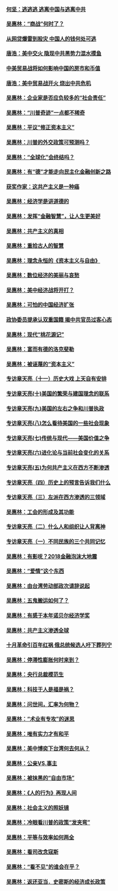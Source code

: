 #### [何坚：逃逃逃 逃离中国与逃离中共](../pages/nsc423/n10592891.md?t=10090332) 

#### [吴惠林：“商战”何时了？](../pages/nsc423/n10573558.md?t=10090332) 

#### [从网贷爆雷到股灾 中国人的钱何处可逃](../pages/nsc423/n10572800.md?t=10090332) 

#### [唐浩：美中交火 隐现中共黑势力混水摸鱼](../pages/nsc423/n10544040.md?t=10090332) 

#### [中美贸易战将如何影响中国的房市和币值](../pages/nsc423/n10543697.md?t=10090332) 

#### [唐浩：美中贸易战开火 烧出中共危机](../pages/nsc423/n10540126.md?t=10090332) 

#### [吴惠林：企业家是否应负较多的“社会责任”](../pages/nsc423/n10535022.md?t=10090332) 

#### [吴惠林：“川普奇迹”一点都不稀奇](../pages/nsc423/n10512808.md?t=10090332) 

#### [吴惠林：平议“修正资本主义”](../pages/nsc423/n10495724.md?t=10090332) 

#### [吴惠林：川普的外交政策可预测吗？](../pages/nsc423/n10462387.md?t=10090332) 

#### [吴惠林：“全球化”会终结吗？](../pages/nsc423/n10452838.md?t=10090332) 

#### [吴惠林：有“德”才能走向民主化金融创新之路](../pages/nsc423/n10432292.md?t=10090332) 

#### [获奖作家：这共产主义是一种癌](../pages/nsc423/n10431541.md?t=10090332) 

#### [吴惠林：经济学是讲道德的](../pages/nsc423/n10398014.md?t=10090332) 

#### [吴惠林：发挥“金融智慧”，让人生更美好](../pages/nsc423/n10375019.md?t=10090332) 

#### [吴惠林：共产主义的真相](../pages/nsc423/n10351394.md?t=10090332) 

#### [吴惠林：重拾古人的智慧](../pages/nsc423/n10337691.md?t=10090332) 

#### [吴惠林：理念永恒的《资本主义与自由》](../pages/nsc423/n10316274.md?t=10090332) 

#### [吴惠林：数位经济的美丽与哀愁](../pages/nsc423/n10292946.md?t=10090332) 

#### [吴惠林：美中经济战将开打？](../pages/nsc423/n10258825.md?t=10090332) 

#### [吴惠林：可怕的中国经济扩张](../pages/nsc423/n10219147.md?t=10090332) 

#### [政协委员提承认双重国籍 揭中共官员过客心态](../pages/nsc423/n10208809.md?t=10090332) 

#### [吴惠林：现代“桃花源记”](../pages/nsc423/n10185234.md?t=10090332) 

#### [吴惠林：富而有德的洛克斐勒](../pages/nsc423/n10142264.md?t=10090332) 

#### [吴惠林：被诬蔑的“资本主义”](../pages/nsc423/n10124816.md?t=10090332) 

#### [专访章天亮（十一）历史大戏 上天自有安排](../pages/nsc423/n10094905.md?t=10090332) 

#### [专访章天亮(十)美国的繁荣与建国理念的联系](../pages/nsc423/n10094899.md?t=10090332) 

#### [专访章天亮(九)美国的左右之争和川普执政](../pages/nsc423/n10094889.md?t=10090332) 

#### [专访章天亮(八)怎么看待美国的一些社会现象](../pages/nsc423/n10094857.md?t=10090332) 

#### [专访章天亮(七)传统与现代——美国价值之争](../pages/nsc423/n10093140.md?t=10090332) 

#### [专访章天亮(六)进化论与当前社会变化的关系](../pages/nsc423/n10092036.md?t=10090332) 

#### [专访章天亮(五)为何共产主义在西方不断渗透](../pages/nsc423/n10083620.md?t=10090332) 

#### [专访章天亮（四）历史上的预言告诉我们什么](../pages/nsc423/n10083606.md?t=10090332) 

#### [专访章天亮（三）左派在西方渗透的三领域](../pages/nsc423/n10081115.md?t=10090332) 

#### [吴惠林：工会的形成及其功能](../pages/nsc423/n10080633.md?t=10090332) 

#### [专访章天亮（二）什么人和组织让人背离神](../pages/nsc423/n10076637.md?t=10090332) 

#### [专访章天亮（一）不同民族的三个共同记忆](../pages/nsc423/n10074188.md?t=10090332) 

#### [吴惠林：有影呒？2018金融泡沫大地震](../pages/nsc423/n10040534.md?t=10090332) 

#### [吴惠林：“爱情”这个东西](../pages/nsc423/n10019423.md?t=10090332) 

#### [吴惠林：由台湾劳动部政次请辞说起](../pages/nsc423/n9979679.md?t=10090332) 

#### [吴惠林：五鬼搬运如何了？](../pages/nsc423/n9925338.md?t=10090332) 

#### [吴惠林：有感于本年诺贝尔经济学奖](../pages/nsc423/n9871883.md?t=10090332) 

#### [吴惠林：共产主义渗透全球](../pages/nsc423/n9812748.md?t=10090332) 

#### [十月革命引百年红祸 俄总统候选人吁下葬列宁](../pages/nsc423/n9810182.md?t=10090332) 

#### [吴惠林：停滞性膨胀何时来到？](../pages/nsc423/n9764136.md?t=10090332) 

#### [吴惠林：央行总裁模范生](../pages/nsc423/n9728134.md?t=10090332) 

#### [吴惠林：科技于人是福是祸？](../pages/nsc423/n9672982.md?t=10090332) 

#### [吴惠林：问世间，汇率为何物？](../pages/nsc423/n9621788.md?t=10090332) 

#### [吴惠林：“术业有专攻”的迷思](../pages/nsc423/n9580363.md?t=10090332) 

#### [吴惠林：唯有实力才有和平](../pages/nsc423/n9529599.md?t=10090332) 

#### [吴惠林：美中博奕下台湾何去何从？](../pages/nsc423/n9483598.md?t=10090332) 

#### [吴惠林：公亲VS.事主](../pages/nsc423/n9425637.md?t=10090332) 

#### [吴惠林：被抹黑的“自由市场”](../pages/nsc423/n9351545.md?t=10090332) 

#### [吴惠林：《人的行为》再现人间](../pages/nsc423/n9296339.md?t=10090332) 

#### [吴惠林：社会主义的照妖镜](../pages/nsc423/n9243460.md?t=10090332) 

#### [吴惠林：冷眼看川普的政策“发夹弯”](../pages/nsc423/n9120684.md?t=10090332) 

#### [吴惠林：平等与效率如何两全](../pages/nsc423/n9075430.md?t=10090332) 

#### [吴惠林：看司改念寇斯](../pages/nsc423/n9024915.md?t=10090332) 

#### [吴惠林：“看不见”的谁会在乎？](../pages/nsc423/n8977488.md?t=10090332) 

#### [吴惠林：返还亚当．史密斯的经济成长政策](../pages/nsc423/n8931896.md?t=10090332) 

